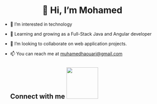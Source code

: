 <h1 align="center"> 👋 Hi, I’m Mohamed</h1>

- 👀 I’m interested in technology
- 🌱  Learning and growing as a Full-Stack Java and Angular developer
- 💞️ I’m looking to collaborate on web application projects.
- 📫 You can reach me at muhamedhaouari@gmail.com

  <h2> Connect with me <img src='https://raw.githubusercontent.com/ShahriarShafin/ShahriarShafin/main/Assets/handshake.gif' width="100px"> </h2>
<!---
mohamedhri/mohamedhri is a ✨ special ✨ repository because its `README.md` (this file) appears on your GitHub profile.
You can click the Preview link to take a look at your changes.
--->
  
